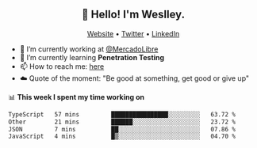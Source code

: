 <h2 align="center">👋 Hello! I'm Weslley.</h2>
<p align="center">
  <a href="http://weslleyneri.com.br">Website</a> •
  <a href="https://twitter.com/Weslley_Neri">Twitter</a> •
  <a href="https://www.linkedin.com/in/weslley-neri-3658908b">LinkedIn</a>
</p>


- 🔭 I’m currently working at [@MercadoLibre](https://github.com/mercadolibre)
- 🌱 I’m currently learning **Penetration Testing**
- 📫 How to reach me: [here](mailto:weslley39@gmail.com)
- ☁️ Quote of the moment: "Be good at something, get good or give up"

📊 **This week I spent my time working on**
<!--START_SECTION:waka-->

```txt
TypeScript   57 mins         ████████████████░░░░░░░░░   63.72 %
Other        21 mins         ██████░░░░░░░░░░░░░░░░░░░   23.72 %
JSON         7 mins          ██░░░░░░░░░░░░░░░░░░░░░░░   07.86 %
JavaScript   4 mins          █▒░░░░░░░░░░░░░░░░░░░░░░░   04.70 %
```

<!--END_SECTION:waka-->

<!-- Inspired by https://github.com/gruselhaus/gruselhaus -->